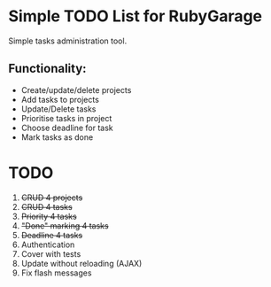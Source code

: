 Simple TODO List for RubyGarage
===========================

Simple tasks administration tool. 
## Functionality:

- Create/update/delete projects
- Add tasks to projects
- Update/Delete tasks
- Prioritise tasks in project
- Choose deadline for task
- Mark tasks as done

TODO
===========================
1. ~~CRUD 4 projects~~
2. ~~CRUD 4 tasks~~
3. ~~Priority 4 tasks~~
4. ~~"Done" marking 4 tasks~~
5. ~~Deadline 4 tasks~~
6. Authentication
7. Cover with tests
8. Update without reloading (AJAX)
9. Fix flash messages
